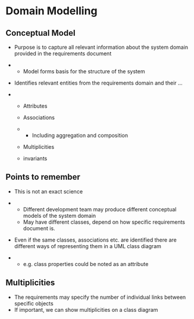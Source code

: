 # Domain Modelling

## Conceptual Model

- Purpose is to capture all relevant information about the system domain provided in the requirements document

- - Model forms basis for the structure of the system

- Identifies relevant entities from the requirements domain and their …

- - Attributes

  - Associations

  - - Including aggregation and composition

  - Multiplicities

  - invariants

## Points to remember

- This is not an exact science

- - Different development team may produce different conceptual models of the system domain
  - May have different classes, depend on how specific requirements document is.

- Even if the same classes, associations etc. are identified there are different ways of representing them in a UML class diagram

- - e.g. class properties could be noted as an attribute

## Multiplicities

- The requirements may specify the number of individual links between specific objects
- If important, we can show multiplicities on a class diagram